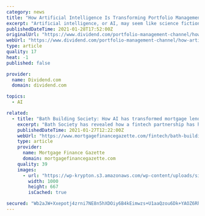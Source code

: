 ```yaml
---
category: news
title: "How Artificial Intelligence Is Transforming Portfolio Management"
excerpt: "Artificial intelligence, or AI, may seem like science fiction to many people, but recent breakthroughs are opening the door to new possibilities. The Rise of Big Data provided the raw materials; graphical processing units (GPUs) provided the hardware;"
publishedDateTime: 2021-01-28T17:52:00Z
originalUrl: "https://www.dividend.com/portfolio-management-channel/how-artificial-intelligence-is-transforming-portfolio-management/"
webUrl: "https://www.dividend.com/portfolio-management-channel/how-artificial-intelligence-is-transforming-portfolio-management/"
type: article
quality: 17
heat: -1
published: false

provider:
  name: Dividend.com
  domain: dividend.com

topics:
  - AI

related:
  - title: "Bath Building Society: How AI has transformed mortgage lending"
    excerpt: "Bath Society has revealed how a fintech partnership has helped ‘transform’ its direct mortgage lending proposition and become more flexible when dealing with customers."
    publishedDateTime: 2021-01-27T12:22:00Z
    webUrl: "https://www.mortgagefinancegazette.com/fintech/bath-building-society-ai-transformed-mortgage-lending-27-01-2021/"
    type: article
    provider:
      name: Mortgage Finance Gazette
      domain: mortgagefinancegazette.com
    quality: 39
    images:
      - url: "https://wp-krypton.s3.amazonaws.com/wp-content/uploads/sites/3/2018/10/artificial-intelligence-head.jpg"
        width: 1000
        height: 667
        isCached: true

secured: "Wb2aJW+Xxepotj4zrni7NE8n5hXDOiy6B4kEimwzs+U1aaQzou6Dk+YAOZ6Rh21NiFALtg5gokhTW/Uv9oSYa/udr9Sb2KMua/eEmdYG9oaH4N5QH9zga646xP2OpP+XoENvMI6VextZAytAXnx2iTYYNmcDkjD8QWtGafZCP7QHKF/5WOI3OeN1dFuFzjR/QS8IvUQhteu/tKOg//AZsEBv3AG9Jvo4IIPdL4xYC0g+Qyj/n0hga1uN234D98x9P2Xk1dovQk5BFoQhE8D6PHRAUMLOT66YDSj/zlQj9d3kblaQJl9iRmuhPxl1EwENO5PiRgzKzdwp7a5fnTsFkPMiIHlRCnh8pp9z8Xpf0Jg=;sXhXwak86FuZWNTlVNsOIg=="
---
```


